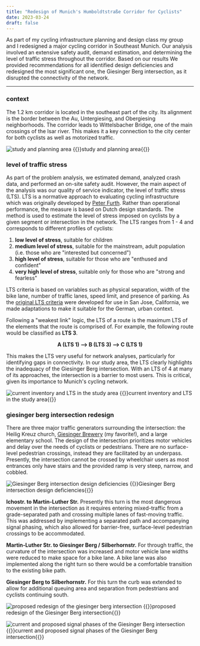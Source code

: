 ```yaml
---
title: "Redesign of Munich's Humboldtstraße Corridor for Cyclists"
date: 2023-03-24
draft: false
---
```


As part of my cycling infrastructure planning and design class my group and I redesigned a major cycling corridor in Southeast Munich. 
Our analysis involved an extensive safety audit, demand estimation, and determining the level of traffic stress throughout the corridor.
Based on our results We provided recommendations for all identified design deficiencies and redesigned the most significant one, the Giesinger Berg intersection, as it disrupted the connectivity of the network. 

---

### context
The 1.2 km corridor is located in the southeast part of the city. Its alignment is the border between the Au, Untergiesing, and Obergiesing neighborhoods. The corridor leads to Wittelsbacher Bridge, one of the main crossings of the Isar river. This makes it a key connection to the city center for both cyclists as well as motorized traffic. 

![study and planning area](../resources/humboldtstr-redesign-study-area.png)
{{<caption>}}study and planning area{{</caption>}}

### level of traffic stress

As part of the problem analysis, we estimated demand, analyzed crash data, and performed an on-site safety audit. However, the main aspect of the analysis was our quality of service indicator, the level of traffic stress (LTS). LTS is a normative approach to evaluating cycling infrastructure which was originally developed by [Peter Furth](https://peterfurth.sites.northeastern.edu/level-of-traffic-stress/). Rather than operational performance, the measure is based on Dutch design standards. The method is used to estimate the level of stress imposed on cyclists by a given segment or intersection in the network. The LTS ranges from 1 - 4 and corresponds to different profiles of cyclists:

1. **low level of stress**, suitable for children
2. **medium level of stress**, suitable for the mainstream, adult population (i.e. those who are "interested but concerned")
3. **high level of stress**, suitable for those who are "enthused and confident"
4. **very high level of stress**, suitable only for those who are "strong and fearless"

LTS criteria is based on variables such as physical separation, width of the bike lane, number of traffic lanes, speed limit, and presence of parking. As the [original LTS criteria](https://transweb.sjsu.edu/research/Low-Stress-Bicycling-and-Network-Connectivity) were developed for use in San Jose, California, we made adaptations to make it suitable for the German, urban context. 

Following a "weakest link" logic, the LTS of a route is the maximum LTS of the elements that the route is comprised of. For example, the  following route would be classified as **LTS 3**.
 
<b><p style="text-align: center;">A (LTS 1) --> B (LTS 3) --> C (LTS 1)</p></b>

This makes the LTS very useful for network analyses, particularly for identifying gaps in connectivity. In our study area, the LTS clearly highlights the inadequacy of the Giesinger Berg intersection. With an LTS of 4 at many of its approaches, the intersection is a barrier to most users. This is critical, given its importance to Munich's cycling network. 

![current inventory and LTS in the study area](../resources/humboldtstr-redesign-baseline-inventory-lts.png)
{{<caption>}}current inventory and LTS in the study area{{</caption>}}


### giesinger berg intersection redesign

There are three major traffic generators surrounding the intersection: the Heilig Kreuz church, [Giesinger Brewery](https://www.giesinger-braeu.de/) (my favorite!), and a large
elementary school. The design of the intersection prioritizes
motor vehicles and delay over the needs of cyclists or pedestrians. There are no surface-level pedestrian crossings, instead they are facilitated by an underpass. Presently, the intersection
cannot be crossed by wheelchair users as most entrances only have stairs and the provided ramp is very steep, narrow, and cobbled.

![Giesinger Berg intersection design deficiencies](../resources/humboldtstr-redesign-giesinger-berg-existing-conflicts.png)
{{<caption>}}Giesinger Berg intersection design deficiencies{{</caption>}}

**Ichostr. to Martin-Luther Str.** Presently this turn is the most dangerous movement in the intersection as it requires entering mixed-traffic from a grade-separated path and crossing multiple lanes of fast-moving traffic. This was addressed by implementing a separated path and accompanying signal phasing, which also allowed for barrier-free, surface-level pedestrian crossings to be accommodated. 

**Martin-Luther Str. to Giesinger Berg / Silberhornstr.** For through traffic, the curvature of the intersection was increased and motor vehicle lane widths were reduced to make space for a bike lane. A bike lane was also implemented along the right turn so there would be a comfortable transition to the existing bike path. 

**Giesinger Berg to Silberhornstr.** For this turn the curb was extended to allow for additional queuing area and separation from pedestrians and cyclists continuing south.


![proposed redesign of the giesinger berg intersection](../resources/humboldtstr-redesign-giesinger-berg-layout.png)
{{<caption>}}proposed redesign of the Giesinger Berg intersection{{</caption>}}

![current and proposed signal phases of the Giesinger Berg intersection](../resources/humboldtstr-redesign-signal-phasing.svg)
{{<caption>}}current and proposed signal phases of the Giesinger Berg intersection{{</caption>}}
